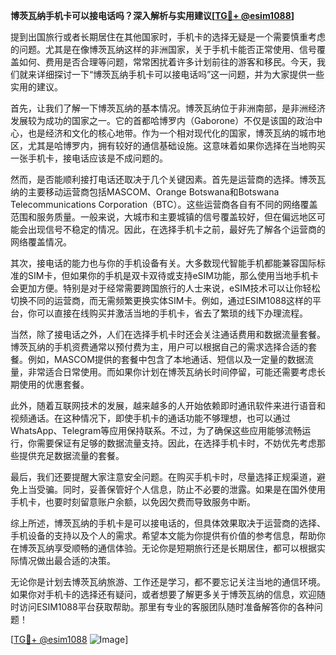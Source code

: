 **博茨瓦纳手机卡可以接电话吗？深入解析与实用建议[[TG💪+ @esim1088](https://t.me/s/esim1088)]**

提到出国旅行或者长期居住在其他国家时，手机卡的选择无疑是一个需要慎重考虑的问题。尤其是在像博茨瓦纳这样的非洲国家，关于手机卡能否正常使用、信号覆盖如何、费用是否合理等问题，常常困扰着许多计划前往的游客和移民。今天，我们就来详细探讨一下“博茨瓦纳手机卡可以接电话吗”这一问题，并为大家提供一些实用的建议。

首先，让我们了解一下博茨瓦纳的基本情况。博茨瓦纳位于非洲南部，是非洲经济发展较为成功的国家之一。它的首都哈博罗内（Gaborone）不仅是该国的政治中心，也是经济和文化的核心地带。作为一个相对现代化的国家，博茨瓦纳的城市地区，尤其是哈博罗内，拥有较好的通信基础设施。这意味着如果你选择在当地购买一张手机卡，接电话应该是不成问题的。

然而，是否能顺利接打电话还取决于几个关键因素。首先是运营商的选择。博茨瓦纳的主要移动运营商包括MASCOM、Orange Botswana和Botswana Telecommunications Corporation（BTC）。这些运营商各自有不同的网络覆盖范围和服务质量。一般来说，大城市和主要城镇的信号覆盖较好，但在偏远地区可能会出现信号不稳定的情况。因此，在选择手机卡之前，最好先了解各个运营商的网络覆盖情况。

其次，接电话的能力也与你的手机设备有关。大多数现代智能手机都能兼容国际标准的SIM卡，但如果你的手机是双卡双待或支持eSIM功能，那么使用当地手机卡会更加方便。特别是对于经常需要跨国旅行的人士来说，eSIM技术可以让你轻松切换不同的运营商，而无需频繁更换实体SIM卡。例如，通过ESIM1088这样的平台，你可以直接在线购买并激活当地的手机卡，省去了繁琐的线下办理流程。

当然，除了接电话之外，人们在选择手机卡时还会关注通话费用和数据流量套餐。博茨瓦纳的手机资费通常以预付费为主，用户可以根据自己的需求选择合适的套餐。例如，MASCOM提供的套餐中包含了本地通话、短信以及一定量的数据流量，非常适合日常使用。而如果你计划在博茨瓦纳长时间停留，可能还需要考虑长期使用的优惠套餐。

此外，随着互联网技术的发展，越来越多的人开始依赖即时通讯软件来进行语音和视频通话。在这种情况下，即使手机卡的通话功能不够理想，也可以通过WhatsApp、Telegram等应用保持联系。不过，为了确保这些应用能够流畅运行，你需要保证有足够的数据流量支持。因此，在选择手机卡时，不妨优先考虑那些提供充足数据流量的套餐。

最后，我们还要提醒大家注意安全问题。在购买手机卡时，尽量选择正规渠道，避免上当受骗。同时，妥善保管好个人信息，防止不必要的泄露。如果是在国外使用手机卡，也要时刻留意账户余额，以免因欠费而导致服务中断。

综上所述，博茨瓦纳的手机卡是可以接电话的，但具体效果取决于运营商的选择、手机设备的支持以及个人的需求。希望本文能为你提供有价值的参考信息，帮助你在博茨瓦纳享受顺畅的通信体验。无论你是短期旅行还是长期居住，都可以根据实际情况做出最合适的决策。

无论你是计划去博茨瓦纳旅游、工作还是学习，都不要忘记关注当地的通信环境。如果你对手机卡的选择还有疑问，或者想要了解更多关于博茨瓦纳的信息，欢迎随时访问ESIM1088平台获取帮助。那里有专业的客服团队随时准备解答你的各种问题！

[[TG💪+ @esim1088](https://t.me/s/esim1088) ![Image](https://i.postimg.cc/4NQfJmqS/Snipaste-2025-05-13-00-14-12.png)]